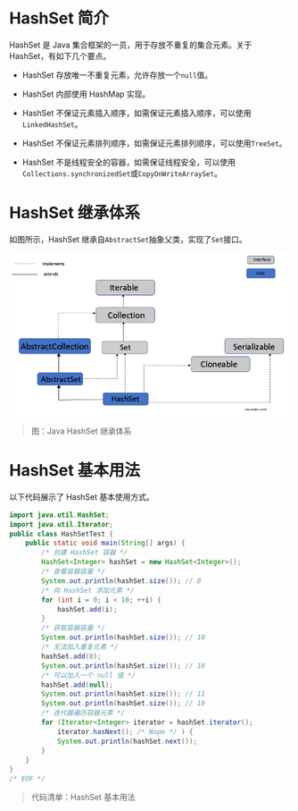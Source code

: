 # HashSet 简介

HashSet 是 Java 集合框架的一员，用于存放不重复的集合元素。关于 HashSet，有如下几个要点。

- HashSet 存放唯一不重复元素，允许存放一个`null`值。

- HashSet 内部使用 HashMap 实现。

- HashSet 不保证元素插入顺序，如需保证元素插入顺序，可以使用`LinkedHashSet`。

- HashSet 不保证元素排列顺序，如需保证元素排列顺序，可以使用`TreeSet`。

- HashSet 不是线程安全的容器，如需保证线程安全，可以使用`Collections.synchronizedSet`或`CopyOnWriteArraySet`。

# HashSet 继承体系

如图所示，HashSet 继承自`AbstractSet`抽象父类，实现了`Set`接口。

![Collections-HashSet-1-Hierachy][Collections-HashSet-1-Hierachy]

> 图：Java HashSet 继承体系

# HashSet 基本用法

以下代码展示了 HashSet 基本使用方式。

```java
import java.util.HashSet;
import java.util.Iterator;
public class HashSetTest {
    public static void main(String[] args) {
        /* 创建 HashSet 容器 */
        HashSet<Integer> hashSet = new HashSet<Integer>();
        /* 查看容器容量 */
        System.out.println(hashSet.size()); // 0
        /* 向 HashSet 添加元素 */
        for (int i = 0; i < 10; ++i) {
            hashSet.add(i);
        }
        /* 获取容器容量 */
        System.out.println(hashSet.size()); // 10
        /* 无法加入重复元素 */
        hashSet.add(0);
        System.out.println(hashSet.size()); // 10
        /* 可以加入一个 null 值 */
        hashSet.add(null);
        System.out.println(hashSet.size()); // 11
        System.out.println(hashSet.size()); // 10
        /* 迭代器遍历容器元素 */
        for (Iterator<Integer> iterator = hashSet.iterator();
            iterator.hasNext(); /* Nope */ ) {
            System.out.println(hashSet.next());
        }
    }
}
/* EOF */
```
> 代码清单：HashSet 基本用法










[Collections-HashSet-1-Hierachy]: ../../images/Collections-HashSet-1-Hierachy.png

<!-- EOF -->

